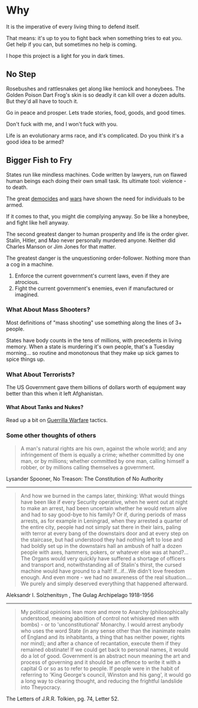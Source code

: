 # Why

It is the imperative of every living thing to defend itself.

That means: it's up to you to fight back when something tries to eat you.
Get help if you can, but sometimes no help is coming.

I hope this project is a light for you in dark times.

## No Step

Rosebushes and rattlesnakes get along like hemlock and honeybees.
The Golden Poison Dart Frog's skin is so deadly it can kill over a dozen adults.
But they'd all have to touch it.

Go in peace and prosper. Lets trade stories, food, goods, and good times.

Don't fuck with me, and I won't fuck with you.

Life is an evolutionary arms race, and it's complicated.
Do you think it's a good idea to be armed?

## Bigger Fish to Fry
States run like mindless machines. Code written by lawyers, run on flawed human
beings each doing their own small task. Its ultimate tool: violence - to death.
 
The great [democides](https://en.wikipedia.org/Democide) and
[wars](https://en.wikipedia.org/wiki/List_of_wars_by_death_toll)
have shown the need for individuals to be armed.

If it comes to that, you might die complying anyway. So be like a honeybee, and
fight like hell anyway.

The second greatest danger to human prosperity and life is the order giver.
Stalin, Hitler, and Mao never personally murdered anyone.
Neither did Charles Manson or Jim Jones for that matter.

The greatest danger is the unquestioning order-follower.
Nothing more than a cog in a machine.

 1. Enforce the current government's current laws, even if they are atrocious.
 2. Fight the current government's enemies, even if manufactured or imagined.

### What About Mass Shooters?
Most definitions of "mass shooting" use something along the lines of 3+ people.

States have body counts in the tens of millions, with precedents in living memory.
When a state is murdering it's own people, that's a Tuesday morning... so
routine and monotonous that they make up sick games to spice things up.

### What About Terrorists?
The US Government gave them billions of dollars worth of equipment way better
than this when it left Afghanistan.

#### What About Tanks and Nukes?
Read up a bit on [Guerrilla Warfare](https://en.wikipedia.org/wiki/Guerrilla_warfare) tactics.

### Some other thoughts of others

> A man's natural rights are his own, against the whole world; and any infringement of them is equally a crime; whether committed by one man, or by millions; whether committed by one man, calling himself a robber, or by millions calling themselves a government.

Lysander Spooner, No Treason: The Constitution of No Authority

---

> And how we burned in the camps later, thinking: What would things have been like if every Security operative, when he went out at night to make an arrest, had been uncertain whether he would return alive and had to say good-bye to his family? Or if, during periods of mass arrests, as for example in Leningrad, when they arrested a quarter of the entire city, people had not simply sat there in their lairs, paling with terror at every bang of the downstairs door and at every step on the staircase, but had understood they had nothing left to lose and had boldly set up in the downstairs hall an ambush of half a dozen people with axes, hammers, pokers, or whatever else was at hand?... The Organs would very quickly have suffered a shortage of officers and transport and, notwithstanding all of Stalin's thirst, the cursed machine would have ground to a halt! If...if...We didn't love freedom enough. And even more - we had no awareness of the real situation.... We purely and simply deserved everything that happened afterward.

Aleksandr I. Solzhenitsyn , The Gulag Archipelago 1918-1956

---

> My political opinions lean more and more to Anarchy (philosophically understood, meaning abolition of control not whiskered men with bombs) - or to 'unconstitutional' Monarchy. I would arrest anybody who uses the word State (in any sense other than the inanimate realm of England and its inhabitants, a thing that has neither power, rights nor mind); and after a chance of recantation, execute them if they remained obstinate! If we could get back to personal names, it would do a lot of good. Government is an abstract noun meaning the art and process of governing and it should be an offence to write it with a capital G or so as to refer to people. If people were in the habit of referring to 'King George's council, Winston and his gang', it would go a long way to clearing thought, and reducing the frightful landslide into Theyocracy.

The Letters of J.R.R. Tolkien, pg. 74, Letter 52.
